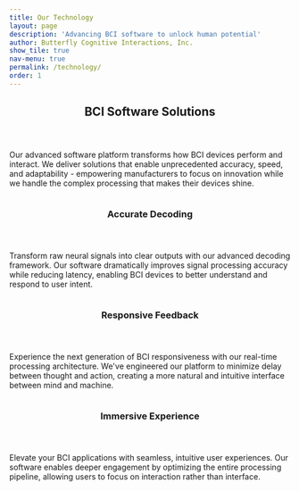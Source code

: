 ```yaml
---
title: Our Technology
layout: page
description: 'Advancing BCI software to unlock human potential'
author: Butterfly Cognitive Interactions, Inc.
show_tile: true
nav-menu: true
permalink: /technology/
order: 1
---
```


<!-- Main -->
<div id="main">

<!-- One -->
<section id="one">
	<div class="inner">
		<header class="major">
			<h2>BCI Software Solutions</h2>
		</header>
		<p>Our advanced software platform transforms how BCI devices perform and interact. We deliver solutions that enable unprecedented accuracy, speed, and adaptability - empowering manufacturers to focus on innovation while we handle the complex processing that makes their devices shine.</p>
	</div>
</section>

<!-- Two -->
<section id="two" class="spotlights">
	<section>
		<a class="image">
			<img src="{% link assets/images/tech/uriel-sc-11KDtiUWRq4-unsplash.jpg %}" alt="" data-position="center center" />
		</a>
		<div class="content">
			<div class="inner">
				<header class="major">
					<h3>Accurate Decoding</h3>
				</header>
				<p>Transform raw neural signals into clear outputs with our advanced decoding framework. Our software dramatically improves signal processing accuracy while reducing latency, enabling BCI devices to better understand and respond to user intent.</p>
			</div>
		</div>
	</section>
	<section>
		<a class="image">
			<img src="{% link assets/images/tech/adi-goldstein-EUsVwEOsblE-unsplash.jpg %}" alt="" data-position="top center" />
		</a>
		<div class="content">
			<div class="inner">
				<header class="major">
					<h3>Responsive Feedback</h3>
				</header>
				<p>Experience the next generation of BCI responsiveness with our real-time processing architecture. We've engineered our platform to minimize delay between thought and action, creating a more natural and intuitive interface between mind and machine.</p>
			</div>
		</div>
	</section>
	<section>
		<a class="image">
			<img src="{% link assets/images/tech/saj-shafique-7hibtbp7sMI-unsplash.jpg %}" alt="" data-position="25% 25%" />
		</a>
		<div class="content">
			<div class="inner">
				<header class="major">
					<h3>Immersive Experience</h3>
				</header>
				<p>Elevate your BCI applications with seamless, intuitive user experiences. Our software enables deeper engagement by optimizing the entire processing pipeline, allowing users to focus on interaction rather than interface.</p>
			</div>
		</div>
	</section>
</section>

</div>
